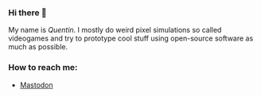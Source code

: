 ### Hi there 👋

My name is _Quentin_. I mostly do weird pixel simulations so called videogames and try to prototype cool stuff using open-source software as much as possible.

### How to reach me:
  - <a rel="me" href="https://mastodon.gamedev.place/@nargacu83">Mastodon</a>
